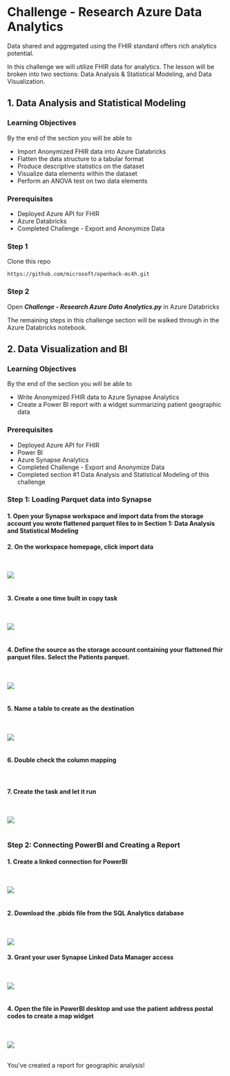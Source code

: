 # Challenge  - Research Azure Data Analytics

Data shared and aggregated using the FHIR standard offers rich analytics potential.

In this challenge we will utilize FHIR data for analytics. The lesson will be broken into two sections: Data Analysis & Statistical Modeling, and Data Visualization.



## 1. Data Analysis and Statistical Modeling
### Learning Objectives
By the end of the section you will be able to
* Import Anonymized FHIR data into Azure Databricks
* Flatten the data structure to a tabular format
* Produce descriptive statistics on the dataset
* Visualize data elements within the dataset
* Perform an ANOVA test on two data elements

### Prerequisites 
* Deployed Azure API for FHIR
* Azure Databricks
* Completed Challenge - Export and Anonymize Data

### Step 1
Clone this repo 

	https://github.com/microsoft/openhack-mc4h.git

### Step 2
Open  ***Challenge  - Research Azure Data Analytics.py***  in Azure Databricks

The remaining steps in this challenge section will be walked through in the Azure Databricks notebook.


 
## 2. Data Visualization and BI
### Learning Objectives
By the end of the section you will be able to 
* Write Anonymized FHIR data to Azure Synapse Analytics
* Create a Power BI report with a widget summarizing patient geographic data

### Prerequisites 
* Deployed Azure API for FHIR
* Power BI
* Azure Synapse Analytics
* Completed Challenge - Export and Anonymize Data
* Completed section #1 Data Analysis and Statistical Modeling of this challenge

### Step 1: Loading Parquet data into Synapse

#### 1. Open your Synapse workspace and import data from the storage account you wrote flattened parquet files to in Section 1: Data Analysis and Statistical Modeling  <br />


#### 2. On the workspace homepage, click import data  <br />
<br />

![](https://github.com/kamoclav/openhack-mc4h/blob/development/docs/assets/images/Synapse-data-import-1.png) <br />
<br />
#### 3. Create a one time built in copy task <br />
<br />

![](https://github.com/kamoclav/openhack-mc4h/blob/development/docs/assets/images/Synapse-data-import-2.png) <br />
<br />

#### 4. Define the source as the storage account containing your flattened fhir parquet files. Select the Patients parquet. <br />
<br />

![](https://github.com/kamoclav/openhack-mc4h/blob/development/docs/assets/images/Synapse-data-import-3.png) <br />
<br />

#### 5. Name a table to create as the destination <br />
<br />

![](https://github.com/kamoclav/openhack-mc4h/blob/development/docs/assets/images/Synapse-data-import-6.png) <br />
<br />


#### 6. Double check the column mapping <br />
<br />

#### 7. Create the task and let it run <br />
<br />

![](https://github.com/kamoclav/openhack-mc4h/blob/development/docs/assets/images/Synapse-data-import-7.png) <br />
<br />




### Step 2: Connecting PowerBI and Creating a Report

#### 1. Create a linked connection for PowerBI <br />
 <br />

![](https://github.com/kamoclav/openhack-mc4h/blob/development/docs/assets/images/PowerBI-Connect-2.png) <br />
<br />

#### 2. Download the .pbids file from the SQL Analytics database <br />
<br />

![](https://github.com/kamoclav/openhack-mc4h/blob/development/docs/assets/images/PowerBI-Connect-4.png) <br />

#### 3. Grant your user Synapse Linked Data Manager access <br />
<br />

![](https://github.com/kamoclav/openhack-mc4h/blob/development/docs/assets/images/PowerBI-Connect-5.png)<br />
<br />

#### 4. Open the file in PowerBI desktop and use the patient address postal codes to create a map widget<br />
<br />

![](https://github.com/kamoclav/openhack-mc4h/blob/development/docs/assets/images/PowerBI-Connect-6.png)<br />
<br />

You've created a report for geographic analysis!
	
	
